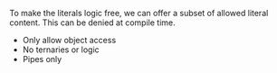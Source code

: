 To make the literals logic free, we can offer a subset of allowed literal content. This can be denied at compile time.

- Only allow object access
- No ternaries or logic
- Pipes only

